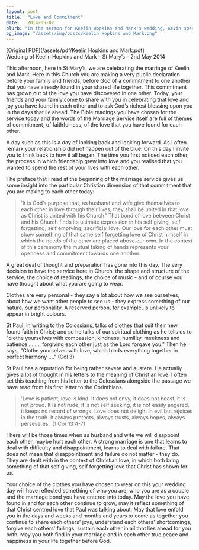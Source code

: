 ```yaml
---
layout: post
title:  "Love and Commitment"
date:   2014-05-02
blurb: "In the sermon for Keelin Hopkins and Mark's wedding, Kevin speaks about the Christian understanding of marriage as a commitment that reflects Christ's love for the Church. He emphasizes the importance of self-giving love and the need for patience, kindness, and forgiveness within the marriage. The sermon also touches on the symbolism of the wedding attire, representing the couple's personalities and the spiritual clothing of Christian virtues."
og_image: "/assets/img/posts/Keelin Hopkins and Mark.png"
---
```

[Original PDF](/assets/pdf/Keelin Hopkins and Mark.pdf)    
Wedding of Keelin Hopkins and Mark – St Mary’s – 2nd May 2014

This afternoon, here in St Mary’s, we are celebrating the marriage of Keelin and Mark. Here in this Church you are making a very public declaration before your family and friends, before God of a commitment to one another that you have already found in your shared life together. This commitment has grown out of the love you have discovered in one other. Today, your friends and your family come to share with you in celebrating that love and joy you have found in each other and to ask God’s richest blessing upon you in the days that lie ahead. The Bible readings you have chosen for the service today and the words of the Marriage Service itself are full of themes of commitment, of faithfulness, of the love that you have found for each other.

A day such as this is a day of looking back and looking forward. As I often remark your relationship did not happen out of the blue. On this day I invite you to think back to how it all began. The time you first noticed each other, the process in which friendship grew into love and you realised that you wanted to spend the rest of your lives with each other.

The preface that I read at the beginning of the marriage service gives us some insight into the particular Christian dimension of that commitment that you are making to each other today:

> 'It is God’s purpose that, as husband and wife give themselves to each other in love through their lives, they shall be united in that love as Christ is united with his Church.' That bond of love between Christ and his Church finds its ultimate expression in his self giving, self forgetting, self emptying, sacrificial love. Our love for each other must show something of that same self forgetting love of Christ himself in which the needs of the other are placed above our own. In the context of this ceremony the mutual taking of hands represents your openness and commitment towards one another.

A great deal of thought and preparation has gone into this day. The very decision to have the service here in Church, the shape and structure of the service, the choice of readings, the choice of music - and of course you have thought about what you are going to wear.

Clothes are very personal - they say a lot about how we see ourselves, about how we want other people to see us - they express something of our nature, our personality. A reserved person, for example, is unlikely to appear in bright colours.

St Paul, in writing to the Colossians, talks of clothes that suit their new found faith in Christ; and so he talks of our spiritual clothing as he tells us to "clothe yourselves with compassion, kindness, humility, meekness and patience ........ forgiving each other just as the Lord forgave you." Then he says, "Clothe yourselves with love, which binds everything together in perfect harmony ...." (Col 3)

St Paul has a reputation for being rather severe and austere. He actually gives a lot of thought in his letters to the meaning of Christian love. I often set this teaching from his letter to the Colossians alongside the passage we have read from his first letter to the Corinthians.

> 'Love is patient, love is kind. It does not envy, it does not boast, it is not proud. It is not rude, it is not self seeking, it is not easily angered, it keeps no record of wrongs. Love does not delight in evil but rejoices in the truth. It always protects, always trusts, always hopes, always perseveres.' (1 Cor 13:4-7)

There will be those times when as husband and wife we will disappoint each other, maybe hurt each other. A strong marriage is one that learns to deal with difficulty and disappointment, learns to deal with failure. That does not mean that disappointment and failure do not matter - they do. They are dealt with in the context of Christian love, in which both bring something of that self giving, self forgetting love that Christ has shown for us.

Your choice of the clothes you have chosen to wear on this your wedding day will have reflected something of who you are, who you are as a couple and the marriage bond you have entered into today. May the love you have found in and for each other continue to grow; may it reflect something of that Christ centred love that Paul was talking about. May that love enfold you in the days and weeks and months and years to come as together you continue to share each others' joys, understand each others' shortcomings, forgive each others' failings, sustain each other in all that lies ahead for you both. May you both find in your marriage and in each other true peace and happiness in your life together before God.
